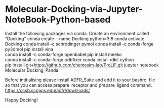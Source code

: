 # Molecular-Docking-via-Jupyter-NoteBook-Python-based

Install the following packages via conda.
Create an environment called "Docking"
conda create --name Docking python=3.8
conda activate Docking
conda install -c schrodinger pymol 
conda install -c conda-forge py3dmol 
pip install vina    
conda install -c conda-forge openbabel
pip install meeko  
conda install -c conda-forge pdbfixer
conda install rdkit cython   
pip install git+https://github.com/chemosim-lab/ProLIF.git
jupyter notebook Molecular Docking_Panda 


Before intitialising please install ADFR_Suite and add it to your bashrc. file so that you can access prepare_receptor and prepare_ligand command.  https://ccsb.scripps.edu/adfr/downloads/ 

Happy Docking!

